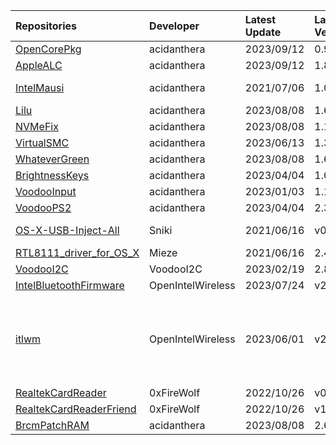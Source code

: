 | Repositories | Developer | Latest Update | Latest Version | Files                           |
|:-------------|:----------|:--------------|:---------------|:--------------------------------|
| [OpenCorePkg](https://github.com/acidanthera/OpenCorePkg) | acidanthera | 2023/09/12 | 0.9.5 | [OpenCore-0.9.5-RELEASE.zip](https://ghproxy.com/https://raw.githubusercontent.com/217heidai/KextsDownloader/main/OpenCore/OpenCore-0.9.5-RELEASE.zip) |
| [AppleALC](https://github.com/acidanthera/AppleALC) | acidanthera | 2023/09/12 | 1.8.5 | [AppleALC-1.8.5-RELEASE.zip](https://ghproxy.com/https://raw.githubusercontent.com/217heidai/KextsDownloader/main/Kexts/AppleALC-1.8.5-RELEASE.zip) |
| [IntelMausi](https://github.com/acidanthera/IntelMausi) | acidanthera | 2021/07/06 | 1.0.7 | [IntelMausi-1.0.7-DEBUG.zip](https://cdn.jsdelivr.net/gh/217heidai/KextsDownloader@main/Kexts/IntelMausi-1.0.7-DEBUG.zip), [IntelMausi-1.0.7-RELEASE.zip](https://cdn.jsdelivr.net/gh/217heidai/KextsDownloader@main/Kexts/IntelMausi-1.0.7-RELEASE.zip) |
| [Lilu](https://github.com/acidanthera/Lilu) | acidanthera | 2023/08/08 | 1.6.7 | [Lilu-1.6.7-RELEASE.zip](https://ghproxy.com/https://raw.githubusercontent.com/217heidai/KextsDownloader/main/Kexts/Lilu-1.6.7-RELEASE.zip) |
| [NVMeFix](https://github.com/acidanthera/NVMeFix) | acidanthera | 2023/08/08 | 1.1.1 | [NVMeFix-1.1.1-RELEASE.zip](https://ghproxy.com/https://raw.githubusercontent.com/217heidai/KextsDownloader/main/Kexts/NVMeFix-1.1.1-RELEASE.zip) |
| [VirtualSMC](https://github.com/acidanthera/VirtualSMC) | acidanthera | 2023/06/13 | 1.3.2 | [VirtualSMC-1.3.2-RELEASE.zip](https://ghproxy.com/https://raw.githubusercontent.com/217heidai/KextsDownloader/main/Kexts/VirtualSMC-1.3.2-RELEASE.zip) |
| [WhateverGreen](https://github.com/acidanthera/WhateverGreen) | acidanthera | 2023/08/08 | 1.6.6 | [WhateverGreen-1.6.6-RELEASE.zip](https://ghproxy.com/https://raw.githubusercontent.com/217heidai/KextsDownloader/main/Kexts/WhateverGreen-1.6.6-RELEASE.zip) |
| [BrightnessKeys](https://github.com/acidanthera/BrightnessKeys) | acidanthera | 2023/04/04 | 1.0.3 | [BrightnessKeys-1.0.3-RELEASE.zip](https://ghproxy.com/https://raw.githubusercontent.com/217heidai/KextsDownloader/main/Kexts/BrightnessKeys-1.0.3-RELEASE.zip) |
| [VoodooInput](https://github.com/acidanthera/VoodooInput) | acidanthera | 2023/01/03 | 1.1.3 | [VoodooInput-1.1.3-RELEASE.zip](https://ghproxy.com/https://raw.githubusercontent.com/217heidai/KextsDownloader/main/Kexts/VoodooInput-1.1.3-RELEASE.zip) |
| [VoodooPS2](https://github.com/acidanthera/VoodooPS2) | acidanthera | 2023/04/04 | 2.3.5 | [VoodooPS2Controller-2.3.5-RELEASE.zip](https://ghproxy.com/https://raw.githubusercontent.com/217heidai/KextsDownloader/main/Kexts/VoodooPS2Controller-2.3.5-RELEASE.zip) |
| [OS-X-USB-Inject-All](https://github.com/Sniki/OS-X-USB-Inject-All) | Sniki | 2021/06/16 | v0.7.6 | [USBInjectAll-0.7.6-DEBUG.zip](https://cdn.jsdelivr.net/gh/217heidai/KextsDownloader@main/Kexts/USBInjectAll-0.7.6-DEBUG.zip), [USBInjectAll-0.7.6-RELEASE.zip](https://cdn.jsdelivr.net/gh/217heidai/KextsDownloader@main/Kexts/USBInjectAll-0.7.6-RELEASE.zip) |
| [RTL8111_driver_for_OS_X](https://github.com/Mieze/RTL8111_driver_for_OS_X) | Mieze | 2021/06/16 | 2.4.2 | [RealtekRTL8111-V2.4.2.zip](https://cdn.jsdelivr.net/gh/217heidai/KextsDownloader@main/Kexts/RealtekRTL8111-V2.4.2.zip) |
| [VoodooI2C](https://github.com/VoodooI2C/VoodooI2C) | VoodooI2C | 2023/02/19 | 2.8 | [VoodooI2C-2.8.zip](https://ghproxy.com/https://raw.githubusercontent.com/217heidai/KextsDownloader/main/Kexts/VoodooI2C-2.8.zip) |
| [IntelBluetoothFirmware](https://github.com/OpenIntelWireless/IntelBluetoothFirmware) | OpenIntelWireless | 2023/07/24 | v2.3.0 | [IntelBluetooth-v2.3.0.zip](https://ghproxy.com/https://raw.githubusercontent.com/217heidai/KextsDownloader/main/Kexts/IntelBluetooth-v2.3.0.zip) |
| [itlwm](https://github.com/OpenIntelWireless/itlwm) | OpenIntelWireless | 2023/06/01 | v2.2.0 | [AirportItlwm_v2.2.0_stable_BigSur.kext.zip](https://ghproxy.com/https://raw.githubusercontent.com/217heidai/KextsDownloader/main/Kexts/AirportItlwm_v2.2.0_stable_BigSur.kext.zip), [AirportItlwm_v2.2.0_stable_Catalina.kext.zip](https://ghproxy.com/https://raw.githubusercontent.com/217heidai/KextsDownloader/main/Kexts/AirportItlwm_v2.2.0_stable_Catalina.kext.zip), [AirportItlwm_v2.2.0_stable_HighSierra.kext.zip](https://ghproxy.com/https://raw.githubusercontent.com/217heidai/KextsDownloader/main/Kexts/AirportItlwm_v2.2.0_stable_HighSierra.kext.zip), [AirportItlwm_v2.2.0_stable_Mojave.kext.zip](https://ghproxy.com/https://raw.githubusercontent.com/217heidai/KextsDownloader/main/Kexts/AirportItlwm_v2.2.0_stable_Mojave.kext.zip), [AirportItlwm_v2.2.0_stable_Monterey.kext.zip](https://ghproxy.com/https://raw.githubusercontent.com/217heidai/KextsDownloader/main/Kexts/AirportItlwm_v2.2.0_stable_Monterey.kext.zip), [AirportItlwm_v2.2.0_stable_Ventura.kext.zip](https://ghproxy.com/https://raw.githubusercontent.com/217heidai/KextsDownloader/main/Kexts/AirportItlwm_v2.2.0_stable_Ventura.kext.zip), [itlwm_v2.2.0_stable.kext.zip](https://ghproxy.com/https://raw.githubusercontent.com/217heidai/KextsDownloader/main/Kexts/itlwm_v2.2.0_stable.kext.zip) |
| [RealtekCardReader](https://github.com/0xFireWolf/RealtekCardReader) | 0xFireWolf | 2022/10/26 | v0.9.7 | [RealtekCardReader_0.9.7_006a845_RELEASE.zip](https://ghproxy.com/https://raw.githubusercontent.com/217heidai/KextsDownloader/main/Kexts/RealtekCardReader_0.9.7_006a845_RELEASE.zip) |
| [RealtekCardReaderFriend](https://github.com/0xFireWolf/RealtekCardReaderFriend) | 0xFireWolf | 2022/10/26 | v1.0.4 | [RealtekCardReaderFriend_1.0.4_e1e3301_RELEASE.zip](https://ghproxy.com/https://raw.githubusercontent.com/217heidai/KextsDownloader/main/Kexts/RealtekCardReaderFriend_1.0.4_e1e3301_RELEASE.zip) |
| [BrcmPatchRAM](https://github.com/acidanthera/BrcmPatchRAM) | acidanthera | 2023/08/08 | 2.6.8 | [BrcmPatchRAM-2.6.8-RELEASE.zip](https://ghproxy.com/https://raw.githubusercontent.com/217heidai/KextsDownloader/main/Kexts/BrcmPatchRAM-2.6.8-RELEASE.zip) |
